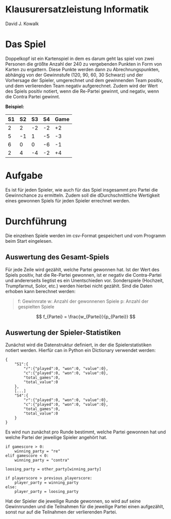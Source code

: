 # Klausurersatzleistung Informatik
David J. Kowalk

# Das Spiel
Doppelkopf ist ein Kartenspiel in dem es darum geht las spiel von zwei Personen die größte Anzahl der 240 zu vergebenden Punkten in Form von Karten zu ergattern. Diese Punkte werden dann zu Abrechnungspunkten, abhängig von der Gewinnstufe (120, 90, 60, 30 Schwarz) und der Vorhersage der Spieler, umgerechnet und dem gewinnenden Team positiv, und dem verlierenden Team negativ aufgerechnet. Zudem wird der Wert des Spiels positiv notiert, wenn die Re-Partei gewinnt, und negativ, wenn die Contra Partei gewinnt.

**Beispiel:**

|S1|S2|S3|S4|Game
|--|--|--|--|--|
|2 | 2|-2|-2|+2|
|5 |-1| 1|-5|-3|
|6 | 0| 0|-6|-1|
|2 | 4|-4|-2|+4|


# Aufgabe
Es ist für jeden Spieler, wie auch für das Spiel insgesammt pro Partei die Gewinnchance zu ermitteln. Zudem soll die dDurchschnittliche Wertigkeit eines gewonnen Spiels für jeden Spieler errechnet werden.

# Durchführung

Die einzelnen Spiele werden im csv-Format gespeichert und vom Programm beim Start eingelesen.

## Auswertung des Gesamt-Spiels
Für jede Zeile wird gezählt, welche Partei gewonnen hat. Ist der Wert des Spiels positiv, hat die Re-Partei gewonnen, ist er negativ die Contra-Partei und andererseits liegtist es ein Unentschieden vor. Sonderspiele (Hochzeit, Trumpfarmut, Solor, etc.) werden hierbei nicht gezählt. Sind die Daten erhoben kann berechnet werden:

> f: Gewinnrate 
> w: Anzahl der gewonnenen Spiele
> p: Anzahl der gespielten Spiele

$$
f_{Partei} = \frac{w_{Partei}}{p_{Partei}}
$$

## Auswertung der Spieler-Statistiken
Zunächst wird die Datenstruktur definiert, in der die Spielerstatistiken notiert werden. Hierfür can in Python ein Dictionary verwendet werden:
```
{
	"S1":{
		"r":{"played":0, "won":0, "value":0},
		"c":{"played":0, "won":0, "value":0},
		"total_games":0,
		"total_value":0
	},
	[...]
	"S4":{
		"r":{"played":0, "won":0, "value":0},
		"c":{"played":0, "won":0, "value":0},
		"total_games":0,
		"total_value":0
	}
}
```

Es wird nun zunächst pro Runde bestimmt, welche Partei gewonnen hat und welche Partei der jeweilige Spieler angehört hat.

```
if gamescore > 0:
	winning_party = "re"
elif gamescore < 0:
	winning_party = "contra"

loosing_party = other_party[winning_party]

if playerscore > previous_playerscore:
	player_party = winning_party
else:
	player_party = loosing_party
``` 

Hat der Spieler die jeweilige Runde gewonnen, so wird auf seine Gewinnrunden und die Teilnahmen für die jeweilige Partei einen aufgezählt, sonst nur auf die Teilnahmen der verlierenden Partei.


<!--stackedit_data:
eyJoaXN0b3J5IjpbLTE3ODEyNzc1NjUsNzY1MDEwMTk3LDE1MT
Y2NTMxMDddfQ==
-->
